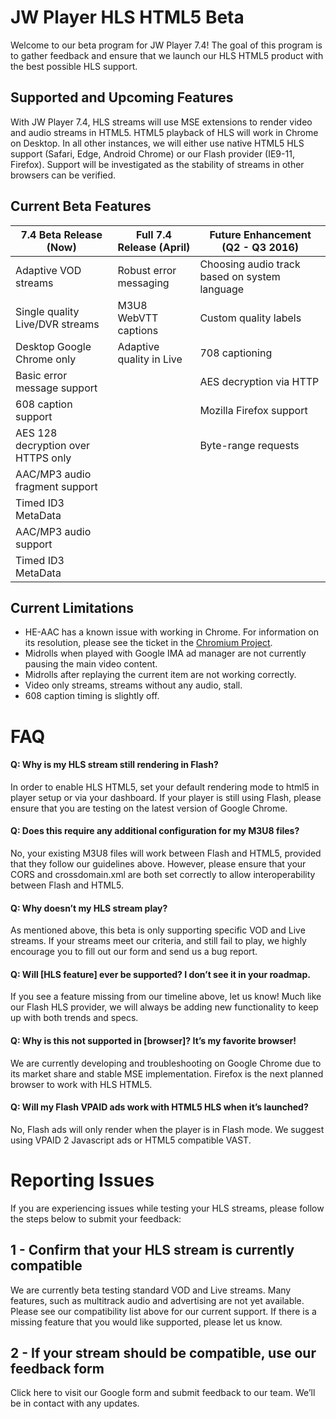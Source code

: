 # JW Player HLS HTML5 Beta
Welcome to our beta program for JW Player 7.4! The goal of this program is to gather feedback and ensure that we launch our HLS HTML5 product with the best possible HLS support.

## Supported and Upcoming Features
With JW Player 7.4, HLS streams will use MSE extensions to render video and audio streams in HTML5. HTML5 playback of HLS will work in Chrome on Desktop. In all other instances, we will either use native HTML5 HLS support (Safari, Edge, Android Chrome) or our Flash provider (IE9-11, Firefox). Support will be investigated as the stability of streams in other browsers can be verified. 

## Current Beta Features 

|7.4 Beta Release (Now)            | Full 7.4 Release (April)    | Future Enhancement (Q2 - Q3 2016)                   |
|----------------------------------|-----------------------------|-----------------------------------------------------|
|Adaptive VOD streams               |Robust error messaging    |Choosing audio track based on system language|
|Single quality Live/DVR streams    |M3U8 WebVTT captions          |Custom quality labels                                |
|Desktop Google Chrome only        |Adaptive quality in Live     |708 captioning                    |
|Basic error message support       |                              |AES decryption via HTTP   |
|608 caption support               |                              |Mozilla Firefox support   |
|AES 128 decryption over HTTPS only|                              |Byte-range requests       |
|AAC/MP3 audio fragment support    |                              |                                  |
|Timed ID3 MetaData                |                              |                                  |
|AAC/MP3 audio support             |                              |                                  |
|Timed ID3 MetaData                |                              |                                  |


## Current Limitations
* HE-AAC has a known issue with working in Chrome. For information on its resolution, please see the ticket in the [Chromium Project](https://bugs.chromium.org/p/chromium/issues/detail?id=534301).
* Midrolls when played with Google IMA ad manager are not currently pausing the main video content.
* Midrolls after replaying the current item are not working correctly.
* Video only streams, streams without any audio, stall.
* 608 caption timing is slightly off.

# FAQ
#### Q: Why is my HLS stream still rendering in Flash?

In order to enable HLS HTML5, set your default rendering mode to html5 in player setup or via your dashboard. If your player is still using Flash, please ensure that you are testing on the latest version of Google Chrome.

#### Q: Does this require any additional configuration for my M3U8 files?

No, your existing M3U8 files will work between Flash and HTML5, provided that they follow our guidelines above. However, please ensure that your CORS and crossdomain.xml are both set correctly to allow interoperability between Flash and HTML5.

#### Q: Why doesn’t my HLS stream play?
As mentioned above, this beta is only supporting specific VOD and Live streams. If your streams meet our criteria, and still fail to play, we highly encourage you to fill out our form and send us a bug report.

#### Q: Will [HLS feature] ever be supported? I don’t see it in your roadmap.
If you see a feature missing from our timeline above, let us know! Much like our Flash HLS provider, we will always be adding new functionality to keep up with both trends and specs.
#### Q: Why is this not supported in [browser]? It’s my favorite browser!
We are currently developing and troubleshooting on Google Chrome due to its market share and stable MSE implementation. Firefox is the next planned browser to work with HLS HTML5.
#### Q: Will my Flash VPAID ads work with HTML5 HLS when it’s launched?
No, Flash ads will only render when the player is in Flash mode. We suggest using VPAID 2 Javascript ads or HTML5 compatible VAST.

# Reporting Issues

If you are experiencing issues while testing your HLS streams, please follow the steps below to submit your feedback:

## 1 - Confirm that your HLS stream is currently compatible
We are currently beta testing standard VOD and Live streams. Many features, such as multitrack audio and advertising are not yet available. Please see our compatibility list above for our current support. If there is a missing feature that you would like supported, please let us know.
## 2 - If your stream should be compatible, use our feedback form
Click here to visit our Google form and submit feedback to our team. We’ll be in contact with any updates.

